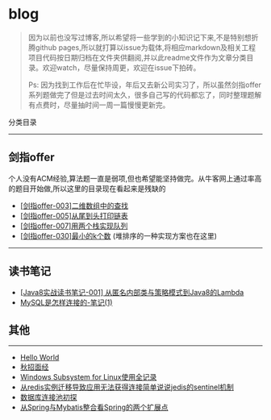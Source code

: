 # blog

> 因为以前也没写过博客,所以希望将一些学到的小知识记下来,不是特别想折腾github pages,所以就打算以issue为载体,将相应markdown及相关工程项目代码按日期归档在文件夹供翻阅,并以此readme文件作为文章分类目录。欢迎watch，尽量保持周更，欢迎在issue下拍砖。
>
> Ps: 因为找到工作后在忙毕设，年后又去新公司实习了，所以虽然剑指offer系列题做完了但是过去时间太久，很多自己写的代码都忘了，同时整理题解有点费时，尽量抽时间一周一篇慢慢更新完。

分类目录

---

## 剑指offer

个人没有ACM经验,算法题一直是弱项,但也希望能坚持做完。从牛客网上通过率高的题目开始做,所以这里的目录现在看起来是残缺的

- [[剑指offer-003]二维数组中的查找](https://github.com/oneone1995/blog/issues/3)
- [[剑指offer-005]从尾到头打印链表](https://github.com/oneone1995/blog/issues/5)
- [[剑指offer-007]用两个栈实现队列](https://github.com/oneone1995/blog/issues/2)
- [[剑指offer-030]最小的k个数](https://github.com/oneone1995/blog/issues/7) (堆排序的一种实现方案也在这里)

---

## 读书笔记

- [[Java8实战读书笔记-001] 从匿名内部类与策略模式到Java8的Lambda](https://github.com/oneone1995/blog/issues/8)
- [MySQL是怎样连接的-笔记(1)](https://github.com/oneone1995/blog/issues/11)

## 其他

---

- [Hello World](https://github.com/oneone1995/blog/issues/1)
- [秋招面经](https://github.com/oneone1995/blog/issues/4)
- [Windows Subsystem for Linux使用全记录](https://github.com/oneone1995/blog/issues/6)
- [从redis实例迁移导致应用无法获得连接简单说说jedis的sentinel机制](https://github.com/oneone1995/blog/issues/9)
- [数据库连接池初探](https://github.com/oneone1995/blog/issues/10)
- [从Spring与Mybatis整合看Spring的两个扩展点](https://github.com/oneone1995/blog/issues/12)
